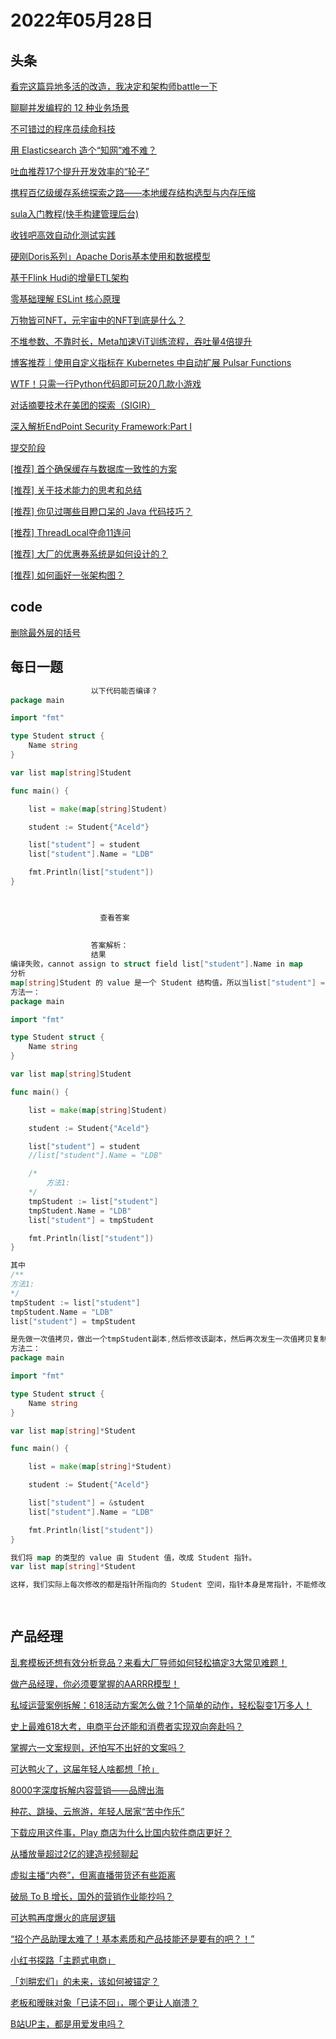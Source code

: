 # 2022年05月28日
## 头条

[看完这篇异地多活的改造，我决定和架构师battle一下](https://toutiao.io/k/yn1lrg9)

[聊聊并发编程的 12 种业务场景](https://toutiao.io/k/mahpee2)

[不可错过的程序员续命科技](https://toutiao.io/k/wooq1pu)

[用 Elasticsearch 造个“知网”难不难？](https://toutiao.io/k/er1lafw)

[吐血推荐17个提升开发效率的“轮子”](https://toutiao.io/k/stu43ax)

[携程百亿级缓存系统探索之路——本地缓存结构选型与内存压缩](https://toutiao.io/k/e3syuk3)

[sula入门教程(快手构建管理后台)](https://toutiao.io/k/hpkquul)

[收钱吧高效自动化测试实践](https://toutiao.io/k/u8oixok)

[硬刚Doris系列」Apache Doris基本使用和数据模型](https://toutiao.io/k/tg1z5we)

[基于Flink Hudi的增量ETL架构](https://toutiao.io/k/rqbg641)

[零基础理解 ESLint 核心原理](https://toutiao.io/k/lk58ys4)

[万物皆可NFT，元宇宙中的NFT到底是什么？](https://toutiao.io/k/5ww6fpy)

[不堆参数、不靠时长，Meta加速ViT训练流程，吞吐量4倍提升](https://toutiao.io/k/j1j7wmi)

[博客推荐｜使用自定义指标在 Kubernetes 中自动扩展 Pulsar Functions](https://toutiao.io/k/oh6ss96)

[WTF！只需一行Python代码即可玩20几款小游戏](https://toutiao.io/k/2odr80w)

[对话摘要技术在美团的探索（SIGIR）](https://toutiao.io/k/rll34h1)

[深入解析EndPoint Security Framework:Part I](https://toutiao.io/k/hhvf2sm)

[提交阶段](https://toutiao.io/k/1dwghjp)

[[推荐] 首个确保缓存与数据库一致性的方案](https://toutiao.io/k/imjqbp3)

[[推荐] 关于技术能力的思考和总结](https://toutiao.io/k/jo2jtja)

[[推荐] 你见过哪些目瞪口呆的 Java 代码技巧？](https://toutiao.io/k/avsba7r)

[[推荐] ThreadLocal夺命11连问](https://toutiao.io/k/p8lpi5z)

[[推荐] 大厂的优惠券系统是如何设计的？](https://toutiao.io/k/8v764sx)

[[推荐] 如何画好一张架构图？](https://toutiao.io/k/bu1pi73)



## code

[删除最外层的括号](https://leetcode.cn/problems/remove-outermost-parentheses)



## 每日一题

```go
                  以下代码能否编译？
package main

import "fmt"

type Student struct {
	Name string
}

var list map[string]Student

func main() {

	list = make(map[string]Student)

	student := Student{"Aceld"}

	list["student"] = student
	list["student"].Name = "LDB"

	fmt.Println(list["student"])
}


                  
                    查看答案
                  
                
                  答案解析：
                  结果
编译失败，cannot assign to struct field list["student"].Name in map
分析
map[string]Student 的 value 是一个 Student 结构值，所以当list["student"] = student,是一个值拷贝过程。而list["student"]则是一个值引用。那么值引用的特点是只读。所以对list["student"].Name = "LDB"的修改是不允许的。
方法一：
package main

import "fmt"

type Student struct {
	Name string
}

var list map[string]Student

func main() {

	list = make(map[string]Student)

	student := Student{"Aceld"}

	list["student"] = student
	//list["student"].Name = "LDB"

    /*
        方法1:
    */
    tmpStudent := list["student"]
    tmpStudent.Name = "LDB"
    list["student"] = tmpStudent

	fmt.Println(list["student"])
}

其中
/**
方法1:
*/
tmpStudent := list["student"]
tmpStudent.Name = "LDB"
list["student"] = tmpStudent

是先做一次值拷贝，做出一个tmpStudent副本,然后修改该副本，然后再次发生一次值拷贝复制回去，list["student"] = tmpStudent,但是这种会在整体过程中发生 2 次结构体值拷贝，性能很差。
方法二：
package main

import "fmt"

type Student struct {
	Name string
}

var list map[string]*Student

func main() {

	list = make(map[string]*Student)

	student := Student{"Aceld"}

	list["student"] = &student
	list["student"].Name = "LDB"

	fmt.Println(list["student"])
}

我们将 map 的类型的 value 由 Student 值，改成 Student 指针。
var list map[string]*Student

这样，我们实际上每次修改的都是指针所指向的 Student 空间，指针本身是常指针，不能修改，只读属性，但是指向的 Student 是可以随便修改的，而且这里并不需要值拷贝。只是一个指针的赋值。

                
```


## 产品经理

[乱套模板还想有效分析竞品？来看大厂导师如何轻松搞定3大常见难题！](http://www.woshipm.com/open/5445098.html)

[做产品经理，你必须要掌握的AARRR模型！](http://www.woshipm.com/operate/5460612.html)

[私域运营案例拆解：618活动方案怎么做？1个简单的动作，轻松裂变1万多人！](http://www.woshipm.com/operate/5458623.html)

[史上最难618大考，电商平台还能和消费者实现双向奔赴吗？](http://www.woshipm.com/it/5460539.html)

[掌握六一文案规则，还怕写不出好的文案吗？](http://www.woshipm.com/copy/5460560.html)

[可达鸭火了，这届年轻人啥都想「抢」](http://www.woshipm.com/marketing/5460508.html)

[8000字深度拆解内容营销——品牌出海](http://www.woshipm.com/marketing/5459351.html)

[种花、跳操、云旅游，年轻人居家“苦中作乐”](http://www.woshipm.com/it/5460209.html)

[下载应用这件事，Play 商店为什么比国内软件商店更好？](http://www.woshipm.com/pd/5456707.html)

[从播放量超过2亿的建造视频聊起](http://www.woshipm.com/operate/5458930.html)

[虚拟主播“内卷”，但离直播带货还有些距离](http://www.woshipm.com/it/5460206.html)

[破局 To B 增长，国外的营销作业能抄吗？](http://www.woshipm.com/marketing/5460042.html)

[可达鸭再度爆火的底层逻辑](http://www.woshipm.com/marketing/5460223.html)

[“招个产品助理太难了！基本素质和产品技能还是要有的吧？！”](http://www.woshipm.com/online/5460226.html)

[小红书探路「主题式电商」](http://www.woshipm.com/operate/5457864.html)

[「刘畊宏们」的未来，该如何被锚定？](http://www.woshipm.com/it/5460202.html)

[老板和暧昧对象「已读不回」，哪个更让人崩溃？](http://www.woshipm.com/it/5457865.html)

[B站UP主，都是用爱发电吗？](http://www.woshipm.com/it/5460089.html)


